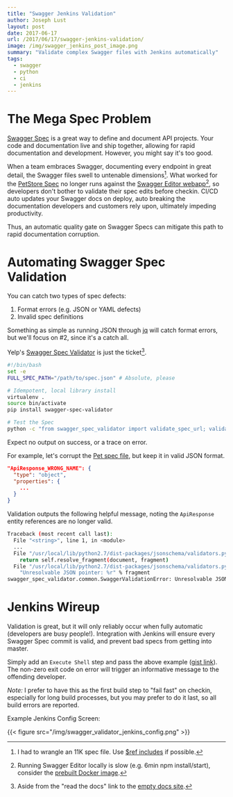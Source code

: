 ```yaml
---
title: "Swagger Jenkins Validation"
author: Joseph Lust
layout: post
date: 2017-06-17
url: /2017/06/17/swagger-jenkins-validation/
image: /img/swagger_jenkins_post_image.png
summary: "Validate complex Swagger files with Jenkins automatically"
tags:
  - swagger
  - python
  - ci
  - jenkins
---
```


# The Mega Spec Problem
[Swagger Spec][10] is a great way to define and document API projects. Your code and documentation live and ship together, allowing for rapid documentation and development. However, you might say it's too good.

When a team embraces Swagger, documenting every endpoint in great detail, the Swagger files swell to untenable dimensions[^1]. What worked for the [PetStore Spec][11] no longer runs against the [Swagger Editor webapp][12][^2], so developers don't bother to validate their spec edits before checkin. CI/CD auto updates your Swagger docs on deploy, auto breaking the documentation developers and customers rely upon, ultimately impeding productivity.

Thus, an automatic quality gate on Swagger Specs can mitigate this path to rapid documentation corruption.

# Automating Swagger Spec Validation

You can catch two types of spec defects:

1. Format errors (e.g. JSON or YAML defects)
2. Invalid spec definitions

Something as simple as running JSON through [jq][13] will catch format errors, but we'll focus on #2, since it's a catch all.

Yelp's [Swagger Spec Validator][15] is just the ticket[^3].

```bash
#!/bin/bash
set -e
FULL_SPEC_PATH="/path/to/spec.json" # Absolute, please

# Idempotent, local library install
virtualenv .
source bin/activate
pip install swagger-spec-validator

# Test the Spec
python -c "from swagger_spec_validator import validate_spec_url; validate_spec_url('file://${FULL_SPEC_PATH}')"
```

Expect no output on success, or a trace on error.

For example, let's corrupt the [Pet spec file][16], but keep it in valid JSON format.

```json
"ApiResponse_WRONG_NAME": {
  "type": "object",
  "properties": {
    ...
  }
}
```

Validation outputs the following helpful message, noting the `ApiResponse` entity references are no longer valid.

```bash
Traceback (most recent call last):
  File "<string>", line 1, in <module>
  ...
  File "/usr/local/lib/python2.7/dist-packages/jsonschema/validators.py", line 387, in resolve_from_url
    return self.resolve_fragment(document, fragment)
  File "/usr/local/lib/python2.7/dist-packages/jsonschema/validators.py", line 421, in resolve_fragment
    "Unresolvable JSON pointer: %r" % fragment
swagger_spec_validator.common.SwaggerValidationError: Unresolvable JSON pointer: u'definitions/ApiResponse'
```

# Jenkins Wireup

Validation is great, but it will only reliably occur when fully automatic (developers are busy people!). Integration with Jenkins will ensure every Swagger Spec commit is valid, and prevent bad specs from getting into master.

Simply add an `Execute Shell` step and pass the above example ([gist link][18]). The non-zero exit code on error will trigger an informative message to the offending developer. 

*Note:* I prefer to have this as the first build step to "fail fast" on checkin, especially for long build processes, but you may prefer to do it last, so all build errors are reported.

Example Jenkins Config Screen:

{{< figure src="/img/swagger_validator_jenkins_config.png" >}}


 [^1]: I had to wrangle an 11K spec file. Use [$ref includes][19] if possible.
 [^2]: Running Swagger Editor locally is slow (e.g. 6min npm install/start), consider the [prebuilt Docker image][14].
 [^3]: Aside from the "read the docs" link to the [empty docs site][17].
 
 [10]: https://swagger.io/specification/
 [11]: http://petstore.swagger.io/
 [12]: http://editor.swagger.io/
 [13]: https://stedolan.github.io/jq/
 [14]: http://halyph.com/talks/2016-swagger-slides/Run%20Swagger%20Editor%20Locally.html
 [15]: https://github.com/Yelp/swagger_spec_validator
 [16]: http://petstore.swagger.io/v2/swagger.json
 [17]: https://swagger-spec-validator.readthedocs.io/en/latest/
 [18]: https://gist.github.com/twistedpair/bc743b7e1a4b41753de6b148280410da
 [19]: http://azimi.me/2015/07/16/split-swagger-into-smaller-files.html
 
